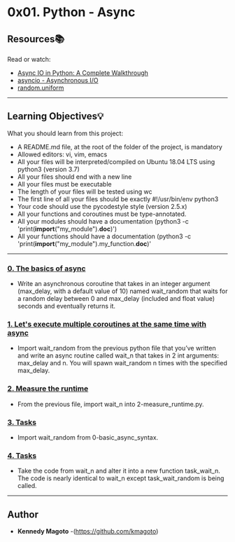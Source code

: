 # 0x01. Python - Async

## Resources:books:
Read or watch:
* [Async IO in Python: A Complete Walkthrough](https://intranet.hbtn.io/rltoken/0FDY9iHLQ_UcSGoYLfv_tQ)
* [asyncio - Asynchronous I/O](https://intranet.hbtn.io/rltoken/mr49MheJNH97N-xHbDUk_w)
* [random.uniform](https://intranet.hbtn.io/rltoken/2d9o-mvWPygQ46-4snE99w)

---
## Learning Objectives:bulb:
What you should learn from this project:

* A README.md file, at the root of the folder of the project, is mandatory
* Allowed editors: vi, vim, emacs
* All your files will be interpreted/compiled on Ubuntu 18.04 LTS using python3 (version 3.7)
* All your files should end with a new line
* All your files must be executable
* The length of your files will be tested using wc
* The first line of all your files should be exactly #!/usr/bin/env python3
* Your code should use the pycodestyle style (version 2.5.x)
* All your functions and coroutines must be type-annotated.
* All your modules should have a documentation (python3 -c 'print(__import__("my_module").__doc__)')
* All your functions should have a documentation (python3 -c 'print(__import__("my_module").my_function.__doc__)'

---

### [0. The basics of async](./0-basic_async_syntax.py)
* Write an asynchronous coroutine that takes in an integer argument (max_delay, with a default value of 10) named wait_random that waits for a random delay between 0 and max_delay (included and float value) seconds and eventually returns it.


### [1. Let's execute multiple coroutines at the same time with async](./1-concurrent_coroutines.py)
* Import wait_random from the previous python file that you’ve written and write an async routine called wait_n that takes in 2 int arguments: max_delay and n. You will spawn wait_random n times with the specified max_delay.


### [2. Measure the runtime](./2-measure_runtime.py)
* From the previous file, import wait_n into 2-measure_runtime.py.


### [3. Tasks](./3-tasks.py)
* Import wait_random from 0-basic_async_syntax.


### [4. Tasks](./4-tasks.py)
* Take the code from wait_n and alter it into a new function task_wait_n.  The code is nearly identical to wait_n except task_wait_random is being called.

---

## Author
* **Kennedy Magoto** -(https://github.com/kmagoto)